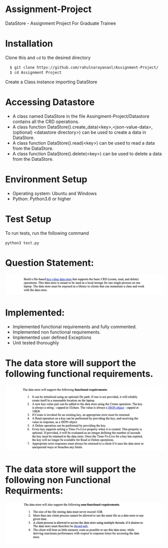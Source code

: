 # Assignment-Project
DataStore - Assignment Project For Graduate Trainee 
 
 # Installation
 Clone this and ``` cd ``` to the desired directory
 ```
   $ git clone https://github.com/rahulnarayananl/Assignment-Project/
   $ cd Assignment Project
 ```
 Create a Class instance importing DataStore
 
 # Accessing Datastore
 
- A class named DataStore in the file Assingment-Project/Datastore contains all the CRD operations.
- A class function DataStore().create_data(\<key>,\<json-value-data>, (optional) \<datastore directory>) can be used to create a data in DataStore.
- A class function DataStore().read(\<key>) can be used to read a data from the DataStore.
- A class function DataStore().delete(\<key>) can be used to delete a data from the DataStore.
 
 
# Environment Setup

- Operating system: Ubuntu and Windows
- Python: Python3.6 or higher

# Test Setup
 To run tests, run the following command
``` 
python3 test.py
```

# Question Statement:

<div align="center" width="250px" height="400px">
    <img src="Screenshots/engg1.jpg"</img>
 </div>
 
# Implemented:

- Implemented functional requirements and fully commented.
- Implemented non functional requirements.
- Implemented user defined Exceptions
- Unit tested thoroughly


# The data store will support the following functional requirements.

 
 <div align="center" width="250px" height="400px">
    <img src="Screenshots/engg2.jpg"</img>
 </div>
  
 
# The data store will support the following non Functional Requirments:


 <div align="center" width="250px" height="400px">
    <img src="Screenshots/engg3.jpg"</img>
</div>




